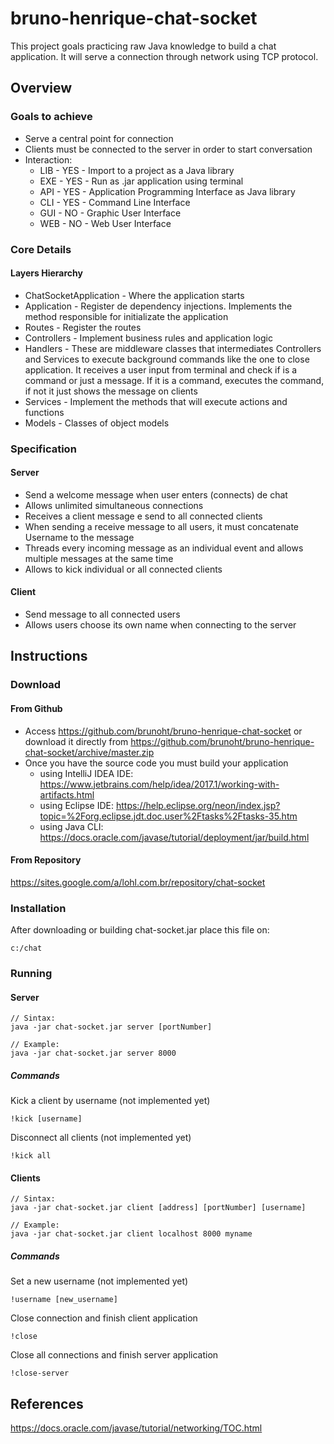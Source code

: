 # bruno-henrique-chat-socket
This project goals practicing raw Java knowledge to build a 
chat application. It will serve a connection through network 
using TCP protocol.

## Overview

### Goals to achieve
* Serve a central point for connection
* Clients must be connected to the server in order to start conversation
* Interaction:
    * LIB - YES - Import to a project as a Java library
    * EXE - YES - Run as .jar application using terminal
    * API - YES - Application Programming Interface as Java library
    * CLI - YES - Command Line Interface
    * GUI - NO  - Graphic User Interface
    * WEB - NO  - Web User Interface
    
### Core Details

#### Layers Hierarchy

* ChatSocketApplication   -   Where the application starts
* Application             -   Register de dependency injections. Implements the method responsible for 
                            initializate the application 
* Routes                  -   Register the routes
* Controllers             -   Implement business rules and application logic
* Handlers                -   These are middleware classes that intermediates Controllers and Services to 
                              execute background commands like the one to close application. It receives
                              a user input from terminal and check if is a command or just a message. If it is
                              a command, executes the command, if not it just shows the message on clients
* Services                -   Implement the methods that will execute actions and functions
* Models                  -   Classes of object models


### Specification
#### Server
* Send a welcome message when user enters (connects) de chat
* Allows unlimited simultaneous connections
* Receives a client message e send to all connected clients
* When sending a receive message to all users, it must concatenate
Username to the message
* Threads every incoming message as an individual event and allows
 multiple messages at the same time
* Allows to kick individual or all connected clients

#### Client
* Send message to all connected users
* Allows users choose its own name when connecting to the server

## Instructions
### Download
#### From Github
* Access https://github.com/brunoht/bruno-henrique-chat-socket or download it directly from
https://github.com/brunoht/bruno-henrique-chat-socket/archive/master.zip
* Once you have the source code you must build your application
    * using IntelliJ IDEA IDE: https://www.jetbrains.com/help/idea/2017.1/working-with-artifacts.html
    * using Eclipse IDE: https://help.eclipse.org/neon/index.jsp?topic=%2Forg.eclipse.jdt.doc.user%2Ftasks%2Ftasks-35.htm
    * using Java CLI: https://docs.oracle.com/javase/tutorial/deployment/jar/build.html
    
#### From Repository
https://sites.google.com/a/lohl.com.br/repository/chat-socket

### Installation
After downloading or building chat-socket.jar place this file on:
```
c:/chat
```

### Running
#### Server
```
// Sintax:
java -jar chat-socket.jar server [portNumber]

// Example:
java -jar chat-socket.jar server 8000
```

##### Commands
Kick a client by username (not implemented yet)
```
!kick [username]
```

Disconnect all clients (not implemented yet)
```
!kick all
```

#### Clients
```
// Sintax:
java -jar chat-socket.jar client [address] [portNumber] [username]

// Example:
java -jar chat-socket.jar client localhost 8000 myname
```

##### Commands
Set a new username (not implemented yet)
```
!username [new_username]
```

Close connection and finish client application
```
!close
```

Close all connections and finish server application
```
!close-server
```

## References
https://docs.oracle.com/javase/tutorial/networking/TOC.html
